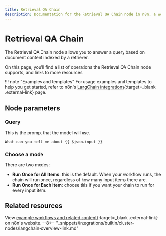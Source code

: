 ```yaml
---
title: Retrieval QA Chain
description: Documentation for the Retrieval QA Chain node in n8n, a workflow automation platform. Includes details of operations and configuration, and links to examples and credentials information.
---
```


# Retrieval QA Chain

The Retrieval QA Chain node allows you to answer a query based on document content indexed by a retriever.

On this page, you'll find a list of operations the Retrieval QA Chain node supports, and links to more resources.

!!! note "Examples and templates"
	For usage examples and templates to help you get started, refer to n8n's [LangChain integrations](https://n8n.io/integrations/langchain/){:target=_blank .external-link} page.
	
## Node parameters

### Query

This is the prompt that the model will use.

```
What can you tell me about {{ $json.input }}
```
	
### Choose a mode

There are two modes:

* **Run Once for All Items**: this is the default. When your workflow runs, the chain will run once, regardless of how many input items there are.
* **Run Once for Each Item**: choose this if you want your chain to run for every input item.

## Related resources

View [example workflows and related content](https://n8n.io/integrations/langchain/){:target=_blank .external-link} on n8n's website.
--8<-- "_snippets/integrations/builtin/cluster-nodes/langchain-overview-link.md"

